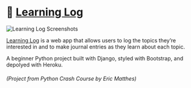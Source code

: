 # 📝 [Learning Log](https://sr-learning-log.herokuapp.com/)  
  
![Learning Log Screenshots](https://i.imgur.com/99jPqMP.png)
  
[Learning Log](https://sr-learning-log.herokuapp.com/) is a web app that allows users to log the topics they’re interested in and to make journal entries as they learn about each topic.


A beginner Python project built with Django, styled with Bootstrap, and depolyed with Heroku.

###### (Project from Python Crash Course by Eric Matthes)
